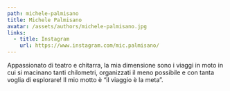 ```yaml
---
path: michele-palmisano
title: Michele Palmisano
avatar: /assets/authors/michele-palmisano.jpg
links:
  - title: Instagram
    url: https://www.instagram.com/mic.palmisano/
---
```

Appassionato di teatro e chitarra, la mia dimensione sono i viaggi in moto in cui si macinano tanti chilometri, organizzati il meno possibile e con tanta voglia di esplorare! Il mio motto è “il viaggio è la meta”.
